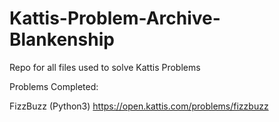 # Kattis-Problem-Archive-Blankenship
Repo for all files used to solve Kattis Problems

Problems Completed:

FizzBuzz (Python3)
https://open.kattis.com/problems/fizzbuzz